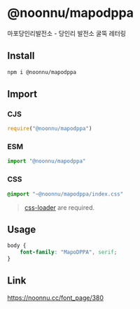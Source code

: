 # @noonnu/mapodppa
마포당인리발전소 - 당인리 발전소 굴뚝 레터링

## Install
```sh
npm i @noonnu/mapodppa
```
## Import
### CJS
```js
require("@noonnu/mapodppa")
```
### ESM
```js
import "@noonnu/mapodppa"
```
### CSS 
```css
@import "~@noonnu/mapodppa/index.css"
```
> [css-loader](https://github.com/webpack-contrib/css-loader) are required.

## Usage
```css
body {
    font-family: "MapoDPPA", serif;
}
```

## Link
https://noonnu.cc/font_page/380